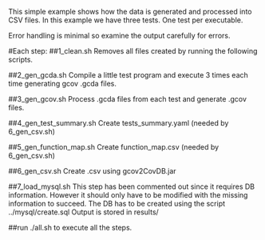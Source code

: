 
This simple example shows how the data is generated and processed into CSV files.
In this example we have three tests. One test per executable.

Error handling is minimal so examine the output carefully for errors.


#Each step:
##1_clean.sh
 Removes all files created by running the following scripts.

##2_gen_gcda.sh
 Compile a little test program and execute 3 times each time generating gcov .gcda files.

##3_gen_gcov.sh
 Process .gcda files from each test and generate .gcov files.

##4_gen_test_summary.sh
 Create tests_summary.yaml (needed by 6_gen_csv.sh)

##5_gen_function_map.sh
 Create function_map.csv (needed by 6_gen_csv.sh)

##6_gen_csv.sh
 Create .csv using gcov2CovDB.jar

##7_load_mysql.sh
This step has been commented out since it requires DB information. 
However it should only have to be modified with the missing information to succeed.
The DB has to be created using the script ../mysql/create.sql
Output is stored in results/


##run ./all.sh to execute all the steps.






